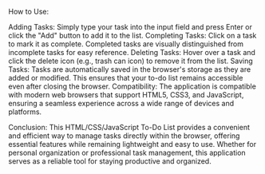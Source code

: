 How to Use:

Adding Tasks: Simply type your task into the input field and press Enter or click the "Add" button to add it to the list.
Completing Tasks: Click on a task to mark it as complete. Completed tasks are visually distinguished from incomplete tasks for easy reference.
Deleting Tasks: Hover over a task and click the delete icon (e.g., trash can icon) to remove it from the list.
Saving Tasks: Tasks are automatically saved in the browser's storage as they are added or modified. This ensures that your to-do list remains accessible even after closing the browser.
Compatibility:
The application is compatible with modern web browsers that support HTML5, CSS3, and JavaScript, ensuring a seamless experience across a wide range of devices and platforms.

Conclusion:
This HTML/CSS/JavaScript To-Do List provides a convenient and efficient way to manage tasks directly within the browser, offering essential features while remaining lightweight and easy to use. Whether for personal organization or professional task management, this application serves as a reliable tool for staying productive and organized.





